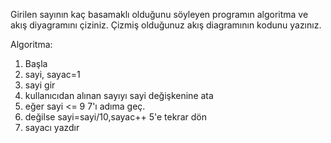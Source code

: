 Girilen sayının kaç basamaklı olduğunu söyleyen programın algoritma
ve akış diyagramını çiziniz. Çizmiş olduğunuz akış diagramının kodunu yazınız.

Algoritma:

1. Başla
2. sayi, sayac=1
3. sayi gir
4. kullanıcıdan alınan sayıyı sayi değişkenine ata
5. eğer sayi <= 9 7'ı adıma geç.
6. değilse sayi=sayi/10,sayac++ 5'e tekrar dön
7. sayacı yazdır